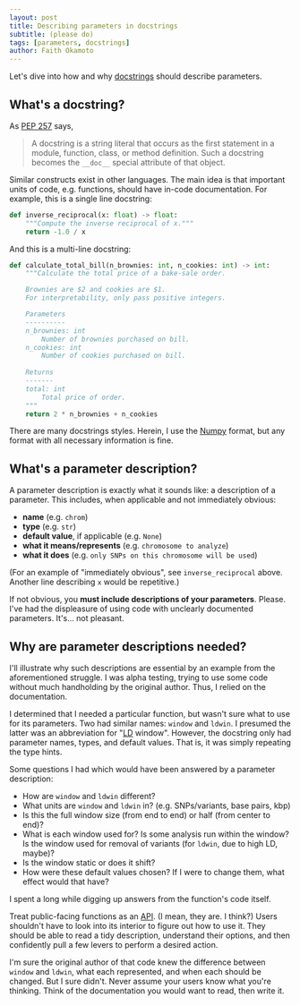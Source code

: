 ```yaml
---
layout: post
title: Describing parameters in docstrings
subtitle: (please do)
tags: [parameters, docstrings]
author: Faith Okamoto
---
```


Let's dive into how and why [docstrings][PEP257] should describe parameters.

## What's a docstring?

As [PEP 257][PEP257] says,

> A docstring is a string literal that occurs as the first statement in a
module, function, class, or method definition. Such a docstring becomes the
`__doc__` special attribute of that object.

Similar constructs exist in other languages. The main idea is that important
units of code, e.g. functions, should have in-code documentation. For example,
this is a single line docstring:

```python
def inverse_reciprocal(x: float) -> float:
    """Compute the inverse reciprocal of x."""
    return -1.0 / x
```

And this is a multi-line docstring:

```python
def calculate_total_bill(n_brownies: int, n_cookies: int) -> int:
    """Calculate the total price of a bake-sale order.

    Brownies are $2 and cookies are $1.
    For interpretability, only pass positive integers.

    Parameters
    ----------
    n_brownies: int
        Number of brownies purchased on bill.
    n_cookies: int
        Number of cookies purchased on bill.
    
    Returns
    -------
    total: int
        Total price of order.
    """
    return 2 * n_brownies + n_cookies
```

There are many docstrings styles. Herein, I use the [Numpy][NumpyDocstrings]
format, but any format with all necessary information is fine.

## What's a parameter description?

A parameter description is exactly what it sounds like: a description of a
parameter. This includes, when applicable and not immediately obvious:

- **name** (e.g. `chrom`)
- **type** (e.g. `str`)
- **default value**, if applicable (e.g. `None`)
- **what it means/represents** (e.g. `chromosome to analyze`)
- **what it does** (e.g. `only SNPs on this chromosome will be used`)

(For an example of "immediately obvious", see `inverse_reciprocal` above.
Another line describing `x` would be repetitive.)

If not obvious, you **must include descriptions of your parameters**. Please.
I've had the displeasure of using code with unclearly documented parameters. 
It's... not pleasant.

## Why are parameter descriptions needed?

I'll illustrate why such descriptions are essential by an example from the
aforementioned struggle. I was alpha testing, trying to use some code without
much handholding by the original author. Thus, I relied on the documentation.

I determined that I needed a particular function, but wasn't sure what to use
for its parameters. Two had similar names: `window` and `ldwin`. I presumed the
latter was an abbreviation for "[LD][LD] window". However, the docstring only
had parameter names, types, and default values. That is, it was simply repeating
the type hints.

Some questions I had which would have been answered by a parameter description:

- How are `window` and `ldwin` different?
- What units are `window` and `ldwin` in? (e.g. SNPs/variants, base pairs, kbp)
- Is this the full window size (from end to end) or half (from center to end)?
- What is each window used for? Is some analysis run within the window? Is the
window used for removal of variants (for `ldwin`, due to high LD, maybe)?
- Is the window static or does it shift?
- How were these default values chosen? If I were to change them, what effect
would that have?

I spent a long while digging up answers from the function's code itself. 

Treat public-facing functions as an [API][API]. (I mean, they are. I think?)
Users shouldn't have to look into its interior to figure out how to use it. They
should be able to read a tidy description, understand their options, and then
confidently pull a few levers to perform a desired action.

I'm sure the original author of that code knew the difference between `window`
and `ldwin`, what each represented, and when each should be changed. But I sure
didn't. Never assume your users know what you're thinking. Think of the
documentation you would want to read, then write it.

[API]: https://www.howtogeek.com/343877/what-is-an-api/
[LD]: https://link.springer.com/chapter/10.1007/978-3-030-61646-5_2
[NumpyDocstrings]: https://numpydoc.readthedocs.io/en/latest/format.html
[PEP257]: https://peps.python.org/pep-0257/